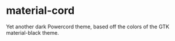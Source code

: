 # material-cord
Yet another dark Powercord theme, based off the colors of the GTK material-black theme.
